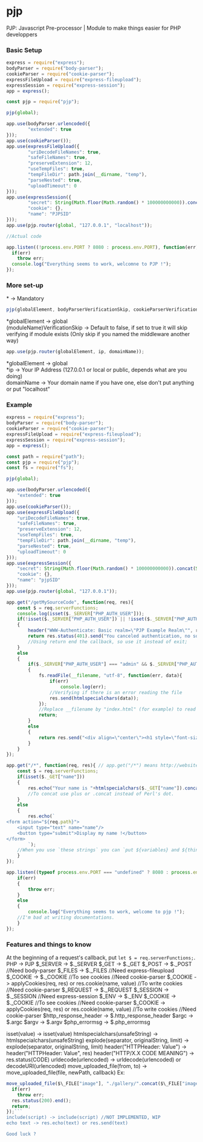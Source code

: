 # pjp
PJP: Javascript Pre-processor | Module to make things easier for PHP developpers

### Basic Setup
```javascript
express = require("express");
bodyParser = require("body-parser");
cookieParser = require("cookie-parser");
expressFileUpload = require("express-fileupload");
expressSession = require("express-session");
app = express();

const pjp = require("pjp");

pjp(global);

app.use(bodyParser.urlencoded({
        "extended": true
}));
app.use(cookieParser());
app.use(expressFileUpload({
        "uriDecodeFileNames": true,
        "safeFileNames": true,
        "preserveExtension": 12,
        "useTempFiles": true,
        "tempFileDir": path.join(__dirname, "temp"),
        "parseNested": true,
        "uploadTimeout": 0
}));
app.use(expressSession({
        "secret": String(Math.floor(Math.random() * 100000000000)).concat(String(Date().now)), //You can replace it by your own secret, ex: "MyS3cR37"
        "cookie": {},
        "name": "PJPSID"
}));
app.use(pjp.router(global, "127.0.0.1", "localhost"));

//Actual code

app.listen((!process.env.PORT ? 8080 : process.env.PORT), function(err){
  if(err)
    throw err;
  console.log("Everything seems to work, welcomne to PJP !");
});
```

### More set-up

\* -> Mandatory

```javascript
pjp(globalElement, bodyParserVerificationSkip, cookieParserVerificationSkip, expressFileUploadVerificationSkip, expressSessionVerificationSkip);K
```
\*globalElement -> global  
(moduleName)VerificationSkip -> Default to false, if set to true it will skip verifying if module exists (Only skip if you named the middleware another way)

```javascript
app.use(pjp.router(globalElement, ip, domainName));
```

\*globalElement -> global  
\*ip -> Your IP Address (127.0.0.1 or local or public, depends what are you doing)  
domainName -> Your domain name if you have one, else don't put anything or put "localhost"  

### Example

```javascript
express = require("express");
bodyParser = require("body-parser");
cookieParser = require("cookie-parser");
expressFileUpload = require("express-fileupload");
expressSession = require("express-session");
app = express();

const path = require("path");
const pjp = require("pjp");
const fs = require("fs");

pjp(global);

app.use(bodyParser.urlencoded({
	"extended": true
}));
app.use(cookieParser());
app.use(expressFileUpload({
	"uriDecodeFileNames": true,
	"safeFileNames": true,
	"preserveExtension": 12,
	"useTempFiles": true,
	"tempFileDir": path.join(__dirname, "temp"),
	"parseNested": true,
	"uploadTimeout": 0
}));
app.use(expressSession({
	"secret": String(Math.floor(Math.random() * 100000000000)).concat(String(Date().now)), //You can replace it by your own secret, ex: "MyS3cR37"
	"cookie": {},
	"name": "pjpSID"
}));
app.use(pjp.router(global, "127.0.0.1"));

app.get("/getMySourceCode", function(req, res){
	const $ = req.serverFunctions;
	console.log(isset($._SERVER["PHP_AUTH_USER"]));
	if(!isset($._SERVER["PHP_AUTH_USER"]) || !isset($._SERVER["PHP_AUTH_PW"]))
	{
		header("WWW-Authenticate: Basic realm=\"PJP Example Realm\"", res);
		return res.status(401).send("You canceled authentication, no source code for you ! >:(").end();
		//Using return end the callback, so use it instead of exit;
	}
	else
	{
		if($._SERVER["PHP_AUTH_USER"] === "admin" && $._SERVER["PHP_AUTH_PW"] === "12345")
		{
			fs.readFile(__filename, "utf-8", function(err, data){
				if(err)
					console.log(err);
				//Verifying if there is an error reading the file
				res.send(htmlspecialchars(data));
			});
			//Replace __filename by "index.html" (for example) to read a file
			return;
		}
		else
		{
			return res.send("<div align=\"center\"><h1 style=\"font-size:72px;\"><font color=\"red\">FORBIDDEN !</font></h1></div>");
		}
	}
});

app.get("/*", function(req, res){ // app.get("/*") means http://website/everything (except /getMySourceCode) with HTTP GET
	const $ = req.serverFunctions;
	if(isset($._GET["name"]))
	{
		res.echo("Your name is "+htmlspecialchars($._GET["name"]).concat(" !"));
		//To concat use plus or .concat instead of Perl's dot.
	}
	else
	{
		res.echo(`
<form action="${req.path}">
	<input type="text" name="name"/>
	<button type="submit">Display my name !</button>
</form>
		`);
	//When you use `these strings` you can `put ${variables} and ${things() - 43}`
	}
});

app.listen((typeof process.env.PORT === "undefined" ? 8080 : process.env.PORT), function(err){
	if(err)
	{
		throw err;
	}
	else
	{
		console.log("Everything seems to work, welcome to pjp !");
    //I'm bad at writing documentations.
	}
});
```

### Features and things to know
At the beginning of a request's callback, put `let $ = req.serverFunctions;`.
PHP -> PJP
$\_SERVER -> $.\_SERVER
$\_GET -> $.\_GET
$\_POST -> $.\_POST //Need body-parser
$\_FILES -> $.\_FILES //Need express-fileupload
$\_COOKIE -> $.\_COOKIE //To see cookies //Need cookie-parser
$\_COOKIE -> applyCookies(req, res) or res.cookie(name, value) //To write cookies //Need cookie-parser
$\_REQUEST -> $.\_REQUEST
$\_SESSION -> $.\_SESSION //Need express-session
$\_ENV -> $.\_ENV
$\_COOKIE -> $.\_COOKIE //To see cookies //Need cookie-parser
$\_COOKIE -> applyCookies(req, res) or res.cookie(name, value) //To write cookies //Need cookie-parser
$http_response_header -> $.http_response_header
$argc -> $.argc
$argv -> $.argv
$php_errormsg -> $.php_errormsg

isset(value) -> isset(value)
htmlspecialchars(unsafeString) -> htmlspecialchars(unsafeString)
explode(separator, originalString, limit) -> explode(separator, originalString, limit)
header("HTTPHeader: Value") -> header("HTTPHeader: Value", res)
header("HTTP/X.X CODE MEANING") -> res.status(CODE)
urldecode(urlencoded) -> urldecode(urlencoded) or decodeURI(urlencoded)
move_uploaded_file(from, to) -> move_uploaded_file(file, newPath, callback)
Ex:
```javascript
move_uploaded_file($\_FILE["image"], "./gallery/".concat($\_FILE["image"].name), function(err){
  if(err)
    throw err;
  res.status(200).end();
  return;
});```
include(script) -> include(script) //NOT IMPLEMENTED, WIP
echo text -> res.echo(text) or res.send(text)

Good luck ?
